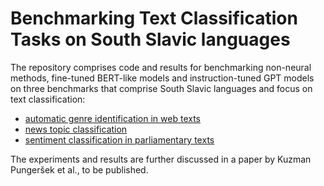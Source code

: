 # Benchmarking Text Classification Tasks on South Slavic languages

The repository comprises code and results for benchmarking non-neural methods, fine-tuned BERT-like models and instruction-tuned GPT models on three benchmarks that comprise South Slavic languages and focus on text classification:
- [automatic genre identification in web texts](Genre-Automatic-Identification-Benchmark)
- [news topic classification](IPTC-NewsTopic-Benchmark)
- [sentiment classification in parliamentary texts](ParlaSent-Benchmark)

The experiments and results are further discussed in a paper by Kuzman Pungeršek et al., to be published.
